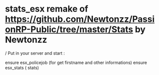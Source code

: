 # stats_esx remake of https://github.com/Newtonzz/PassionRP-Public/tree/master/Stats by Newtonzz
/
Put in your server and start :

ensure esx_policejob (for get firstname and other informations)
ensure esx_stats ( stats)
